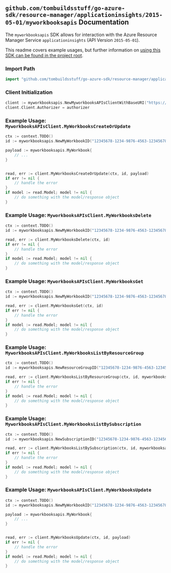 
## `github.com/tombuildsstuff/go-azure-sdk/resource-manager/applicationinsights/2015-05-01/myworkbooksapis` Documentation

The `myworkbooksapis` SDK allows for interaction with the Azure Resource Manager Service `applicationinsights` (API Version `2015-05-01`).

This readme covers example usages, but further information on [using this SDK can be found in the project root](https://github.com/tombuildsstuff/go-azure-sdk/tree/main/docs).

### Import Path

```go
import "github.com/tombuildsstuff/go-azure-sdk/resource-manager/applicationinsights/2015-05-01/myworkbooksapis"
```


### Client Initialization

```go
client := myworkbooksapis.NewMyworkbooksAPIsClientWithBaseURI("https://management.azure.com")
client.Client.Authorizer = authorizer
```


### Example Usage: `MyworkbooksAPIsClient.MyWorkbooksCreateOrUpdate`

```go
ctx := context.TODO()
id := myworkbooksapis.NewMyWorkbookID("12345678-1234-9876-4563-123456789012", "example-resource-group", "myWorkbookValue")

payload := myworkbooksapis.MyWorkbook{
	// ...
}


read, err := client.MyWorkbooksCreateOrUpdate(ctx, id, payload)
if err != nil {
	// handle the error
}
if model := read.Model; model != nil {
	// do something with the model/response object
}
```


### Example Usage: `MyworkbooksAPIsClient.MyWorkbooksDelete`

```go
ctx := context.TODO()
id := myworkbooksapis.NewMyWorkbookID("12345678-1234-9876-4563-123456789012", "example-resource-group", "myWorkbookValue")

read, err := client.MyWorkbooksDelete(ctx, id)
if err != nil {
	// handle the error
}
if model := read.Model; model != nil {
	// do something with the model/response object
}
```


### Example Usage: `MyworkbooksAPIsClient.MyWorkbooksGet`

```go
ctx := context.TODO()
id := myworkbooksapis.NewMyWorkbookID("12345678-1234-9876-4563-123456789012", "example-resource-group", "myWorkbookValue")

read, err := client.MyWorkbooksGet(ctx, id)
if err != nil {
	// handle the error
}
if model := read.Model; model != nil {
	// do something with the model/response object
}
```


### Example Usage: `MyworkbooksAPIsClient.MyWorkbooksListByResourceGroup`

```go
ctx := context.TODO()
id := myworkbooksapis.NewResourceGroupID("12345678-1234-9876-4563-123456789012", "example-resource-group")

read, err := client.MyWorkbooksListByResourceGroup(ctx, id, myworkbooksapis.DefaultMyWorkbooksListByResourceGroupOperationOptions())
if err != nil {
	// handle the error
}
if model := read.Model; model != nil {
	// do something with the model/response object
}
```


### Example Usage: `MyworkbooksAPIsClient.MyWorkbooksListBySubscription`

```go
ctx := context.TODO()
id := myworkbooksapis.NewSubscriptionID("12345678-1234-9876-4563-123456789012")

read, err := client.MyWorkbooksListBySubscription(ctx, id, myworkbooksapis.DefaultMyWorkbooksListBySubscriptionOperationOptions())
if err != nil {
	// handle the error
}
if model := read.Model; model != nil {
	// do something with the model/response object
}
```


### Example Usage: `MyworkbooksAPIsClient.MyWorkbooksUpdate`

```go
ctx := context.TODO()
id := myworkbooksapis.NewMyWorkbookID("12345678-1234-9876-4563-123456789012", "example-resource-group", "myWorkbookValue")

payload := myworkbooksapis.MyWorkbook{
	// ...
}


read, err := client.MyWorkbooksUpdate(ctx, id, payload)
if err != nil {
	// handle the error
}
if model := read.Model; model != nil {
	// do something with the model/response object
}
```
